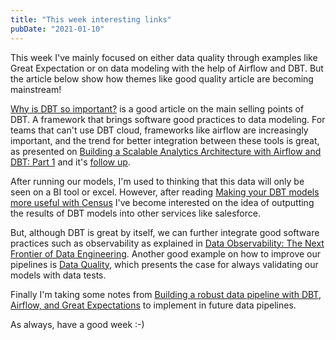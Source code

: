 ```yaml
---
title: "This week interesting links"
pubDate: "2021-01-10"
---
```


This week I've mainly focused on either data quality through examples like Great Expectation or on data modeling with the help of Airflow and DBT. But the article below show how themes like good quality article are becoming mainstream!

[Why is DBT so important?](https://highgrowthengineering.substack.com/p/why-is-dbt-so-important-) is a good article on the main selling points of DBT. A framework that brings software good practices to data modeling.
For teams that can't use DBT cloud, frameworks like airflow are increasingly important, and the trend for better integration between these tools is great, as presented on [Building a Scalable Analytics Architecture with Airflow and DBT: Part 1](https://www.astronomer.io/blog/airflow-dbt-1) and it's [follow up](https://www.astronomer.io/blog/airflow-dbt-2).

After running our models, I'm used to thinking that this data will only be seen on a BI tool or excel. However, after reading [Making your DBT models more useful with Census](https://blog.getcensus.com/making-your-dbt-models-more-useful-with-census/) I've become interested on the idea of outputting the results of DBT models into other services like salesforce.

But, although DBT is great by itself, we can further integrate good software practices such as observability as explained in [Data Observability: The Next Frontier of Data Engineering](https://towardsdatascience.com/data-observability-the-next-frontier-of-data-engineering-f780feb874b). Another good example on how to improve our pipelines is [Data Quality](https://medium.com/memory-leak/data-quality-a-primer-f6a945915511), which presents the case for always validating our models with data tests.

Finally I'm taking some notes from [Building a robust data pipeline with DBT, Airflow, and Great Expectations](https://www.youtube.com/watch?v=9iN6iw7Lamo&feature=youtu.be) to implement in future data pipelines.

As always, have a good week :-)
